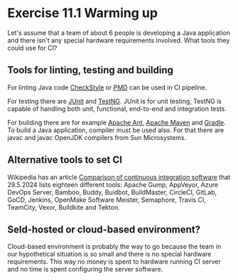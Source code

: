 # Exercise 11.1 Warming up

Let's assume that a team of about 6 people is developing a Java application and there isn't any special hardware requirements involved. What tools they could use for CI?

## Tools for linting, testing and building

For linting Java code [CheckStyle](https://checkstyle.org/) or [PMD](https://pmd.github.io/) can be used in CI pipeline. 

For testing there are [JUnit](https://junit.org) and [TestNG](https://testng.org/). JUnit is for unit testing, TestNG is capable of handling both unit, functional, end-to-end and integration tests.

For building there are for example [Apache Ant](https://ant.apache.org/), [Apache Maven](https://maven.apache.org/) and [Gradle](https://gradle.org/). To build a Java application, compiler must be used also. For that there are javac and javac OpenJDK compilers from Sun Microsystems. 

## Alternative tools to set CI

Wikipedia has an article [Comparison of continuous integration software](https://en.wikipedia.org/wiki/Comparison_of_continuous_integration_software) that 29.5.2024 lists eighteen different tools: Apache Gump, AppVeyor, Azure DevOps Server, Bamboo, Buddy, Buidbot, BuildMaster, CircleCI, GitLab, GoCD, Jenkins, OpenMake Software Meister, Semaphore, Travis CI, TeamCity, Vexor, Buildkite and Tekton. 

## Seld-hosted or cloud-based environment?

Cloud-based environment is probably the way to go because the team in our hypothetical situation is so small and there is no special hardware requirements. This way no money is spent to hardware running CI server and no time is spent configuring the server software.